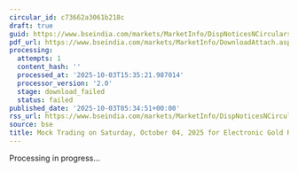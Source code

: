 ```yaml
---
circular_id: c73662a3061b218c
draft: true
guid: https://www.bseindia.com/markets/MarketInfo/DispNoticesNCirculars.aspx?Noticeid={67B4135D-C5DE-4192-9303-1CB6DCACB0DE}&noticeno=20251003-3&dt=10/03/2025&icount=3&totcount=57&flag=0
pdf_url: https://www.bseindia.com/markets/MarketInfo/DownloadAttach.aspx?id=20251003-3&attachedId=
processing:
  attempts: 1
  content_hash: ''
  processed_at: '2025-10-03T15:35:21.987014'
  processor_version: '2.0'
  stage: download_failed
  status: failed
published_date: '2025-10-03T05:34:51+00:00'
rss_url: https://www.bseindia.com/markets/MarketInfo/DispNoticesNCirculars.aspx?Noticeid={67B4135D-C5DE-4192-9303-1CB6DCACB0DE}&noticeno=20251003-3&dt=10/03/2025&icount=3&totcount=57&flag=0
source: bse
title: Mock Trading on Saturday, October 04, 2025 for Electronic Gold Receipts segment
---
```


Processing in progress...